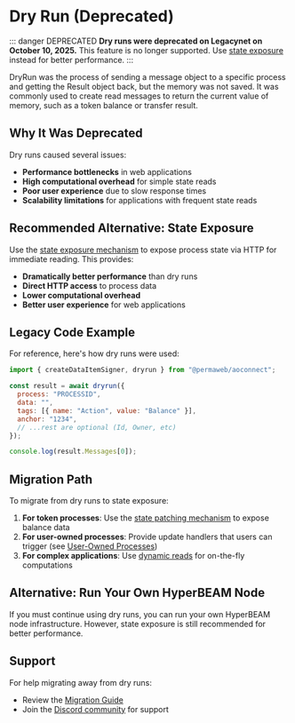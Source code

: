 # Dry Run (Deprecated)

::: danger DEPRECATED
**Dry runs were deprecated on Legacynet on October 10, 2025.** This feature is no longer supported. Use [state exposure](../../guides/hyperbeam/state-exposure.md) instead for better performance.
:::

DryRun was the process of sending a message object to a specific process and getting the Result object back, but the memory was not saved. It was commonly used to create read messages to return the current value of memory, such as a token balance or transfer result.

## Why It Was Deprecated

Dry runs caused several issues:

- **Performance bottlenecks** in web applications
- **High computational overhead** for simple state reads
- **Poor user experience** due to slow response times
- **Scalability limitations** for applications with frequent state reads

## Recommended Alternative: State Exposure

Use the [state exposure mechanism](../../guides/hyperbeam/state-exposure.md) to expose process state via HTTP for immediate reading. This provides:

- **Dramatically better performance** than dry runs
- **Direct HTTP access** to process data
- **Lower computational overhead**
- **Better user experience** for web applications

## Legacy Code Example

For reference, here's how dry runs were used:

```js
import { createDataItemSigner, dryrun } from "@permaweb/aoconnect";

const result = await dryrun({
  process: "PROCESSID",
  data: "",
  tags: [{ name: "Action", value: "Balance" }],
  anchor: "1234",
  // ...rest are optional (Id, Owner, etc)
});

console.log(result.Messages[0]);
```

## Migration Path

To migrate from dry runs to state exposure:

1. **For token processes**: Use the [state patching mechanism](../../guides/hyperbeam/state-exposure.md) to expose balance data
2. **For user-owned processes**: Provide update handlers that users can trigger (see [User-Owned Processes](../../guides/hyperbeam/user-owned-processes.md))
3. **For complex applications**: Use [dynamic reads](../../guides/hyperbeam/dynamic-reads.md) for on-the-fly computations

## Alternative: Run Your Own HyperBEAM Node

If you must continue using dry runs, you can run your own HyperBEAM node infrastructure. However, state exposure is still recommended for better performance.

## Support

For help migrating away from dry runs:

- Review the [Migration Guide](../../guides/hyperbeam/migration.md)
- Join the [Discord community](https://discord.gg/qWgGxJKwNJ) for support
